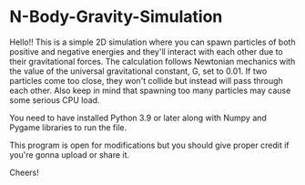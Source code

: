 # N-Body-Gravity-Simulation
Hello!! This is a simple 2D simulation where you can spawn particles of both positive and 
negative energies and they'll interact with each other due to their gravitational forces. The calculation 
follows Newtonian mechanics with the value of the universal gravitational constant, G, set to 0.01. 
If two particles come too close, they won't collide but instead will pass through each other. Also keep in 
mind that spawning too many particles may cause some serious CPU load.

You need to have installed Python 3.9 or later along with Numpy and Pygame libraries to run the file.

This program is open for modifications but you should give proper credit if you're gonna upload or share it.

Cheers!
